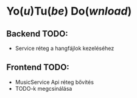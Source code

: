 # **Yo**(_u_)**Tu**(_be_) **Do**(_wnload_)

## Backend TODO:
- Service réteg a hangfájlok kezeléséhez

## Frontend TODO:
- MusicService Api réteg bővítés
- TODO-k megcsinálása
